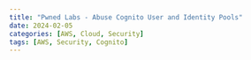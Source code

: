 ```yaml
---
title: "Pwned Labs - Abuse Cognito User and Identity Pools"
date: 2024-02-05
categories: [AWS, Cloud, Security]
tags: [AWS, Security, Cognito]
---
```

